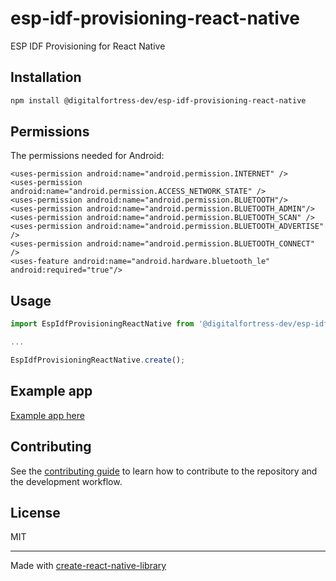 # esp-idf-provisioning-react-native
ESP IDF Provisioning for React Native
## Installation

```sh
npm install @digitalfortress-dev/esp-idf-provisioning-react-native
```

## Permissions

The permissions needed for Android:
```
<uses-permission android:name="android.permission.INTERNET" />
<uses-permission android:name="android.permission.ACCESS_NETWORK_STATE" />
<uses-permission android:name="android.permission.BLUETOOTH"/>
<uses-permission android:name="android.permission.BLUETOOTH_ADMIN"/>
<uses-permission android:name="android.permission.BLUETOOTH_SCAN" />
<uses-permission android:name="android.permission.BLUETOOTH_ADVERTISE" />
<uses-permission android:name="android.permission.BLUETOOTH_CONNECT" />
<uses-feature android:name="android.hardware.bluetooth_le" android:required="true"/>
```

## Usage

```js
import EspIdfProvisioningReactNative from '@digitalfortress-dev/esp-idf-provisioning-react-native';

...

EspIdfProvisioningReactNative.create();
```

## Example app

[Example app here](https://github.com/digitalfortress-dev/esp-idf-provisioning-react-native/tree/master/example)

## Contributing

See the [contributing guide](CONTRIBUTING.md) to learn how to contribute to the repository and the development workflow.

## License

MIT

---

Made with [create-react-native-library](https://github.com/callstack/react-native-builder-bob)
